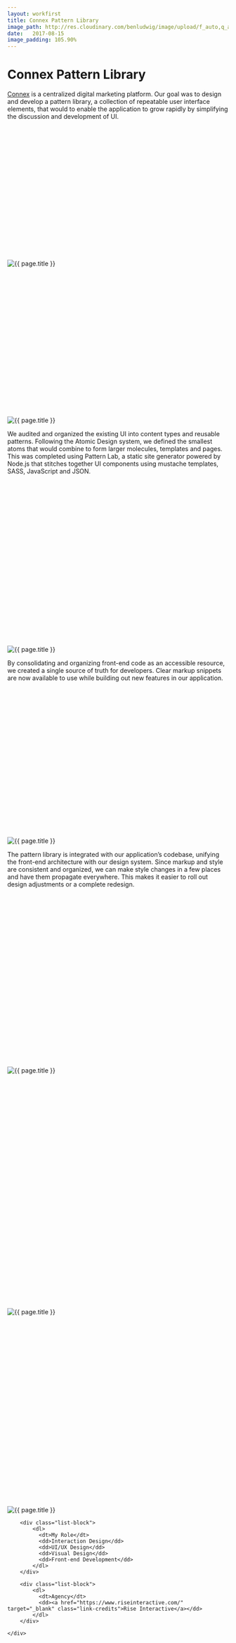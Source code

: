 ```yaml
---
layout: workfirst
title: Connex Pattern Library
image_path: http://res.cloudinary.com/benludwig/image/upload/f_auto,q_auto/v1505315096/Connex-Concept-1_ceda7h.jpg
date:   2017-08-15
image_padding: 105.90%
---
```

<div class="grid-container">
<div class="grid">
<div class="grid-sizer"></div>

<div class="grid-item">
  <div class="copy-block revealblock">
    <h1>Connex Pattern Library</h1>
    <p><a href="https://www.riseinteractive.com/connex/data-analytics-software" target="_blank" class="link-inline">Connex</a> is a centralized digital marketing platform. Our goal was to design and develop a pattern library, a collection of repeatable user interface elements, that would to enable the application to grow rapidly by simplifying the discussion and development of UI.</p>
  </div>
</div>

<div class="grid-item">
<div class="imgblock revealblock" style="padding-top: 60.29%">
  <div class="signal"></div>
  <div class="imgfull">
  <img src="http://res.cloudinary.com/benludwig/image/upload/f_auto,q_auto/v1505269128/Connex-Pattern-1_txaahn.jpg" alt="{{ page.title }}" onload="imgLoaded(this)">
</div>
</div>
</div>

<div class="grid-item">
<div class="imgblock revealblock" style="padding-top: 67.45%">
  <div class="signal"></div>
  <div class="imgfull">
  <img src="http://res.cloudinary.com/benludwig/image/upload/f_auto,q_auto/v1505269131/Connex-Pattern-2_dlepmj.jpg" alt="{{ page.title }}" onload="imgLoaded(this)">
</div>
</div>
</div>

<div class="grid-item">
  <div class="copy-block revealblock">
    <p>We audited and organized the existing UI into content types and reusable patterns. Following the Atomic Design system, we defined the smallest atoms that would combine to form larger molecules, templates and pages. This was completed using Pattern Lab, a static site generator powered by Node.js that stitches together UI components using mustache templates, SASS, JavaScript and JSON.</p>
  </div>
</div>

<div class="grid-item">
<div class="imgblock revealblock" style="padding-top: 74.45%">
  <div class="signal"></div>
  <div class="imgfull">
  <img src="http://res.cloudinary.com/benludwig/image/upload/f_auto,q_auto/v1505269137/Connex-Pattern-4_pirsuj.jpg" alt="{{ page.title }}" onload="imgLoaded(this)">
</div>
</div>
</div>

<div class="grid-item">
  <div class="copy-block revealblock">
    <p>By consolidating and organizing front-end code as an accessible resource, we created a single source of truth for developers. Clear markup snippets are now available to use while building out new features in our application.</p>
  </div>
</div>


<div class="grid-item">
<div class="imgblock revealblock" style="padding-top: 67.45%">
  <div class="signal"></div>
  <div class="imgfull">
  <img src="http://res.cloudinary.com/benludwig/image/upload/f_auto,q_auto/v1505269138/Connex-Pattern-5_jfk6zp.jpg" alt="{{ page.title }}" onload="imgLoaded(this)">
</div>
</div>
</div>


<div class="grid-item">
  <div class="copy-block revealblock">
    <p>The pattern library is integrated with our application’s codebase, unifying the front-end architecture with our design system. Since markup and style are consistent and organized, we can make style changes in a few places and have them propagate everywhere. This makes it easier to roll out design adjustments or a complete redesign.</p>
  </div>
</div>

<div class="grid-item">
<div class="imgblock revealblock" style="padding-top: 77.92%">
  <div class="signal"></div>
  <div class="imgfull">
  <img src="http://res.cloudinary.com/benludwig/image/upload/f_auto,q_auto/v1505269145/Connex-Pattern-3_rqkxml.jpg" alt="{{ page.title }}" onload="imgLoaded(this)">
</div>
</div>
</div>






<div class="grid-item">
<div class="imgblock revealblock" style="padding-top: 105.90%">
  <div class="signal"></div>
  <div class="imgfull">
  <img src="http://res.cloudinary.com/benludwig/image/upload/f_auto,q_auto/v1505315096/Connex-Concept-1_ceda7h.jpg" alt="{{ page.title }}" onload="imgLoaded(this)">
</div>
</div>
</div>








<div class="grid-item">
<div class="imgblock revealblock" style="padding-top: 86.12%">
  <div class="signal"></div>
  <div class="imgfull">
  <img src="http://res.cloudinary.com/benludwig/image/upload/f_auto,q_auto/v1505315096/Connex-Concept-2_bv0xyd.jpg" alt="{{ page.title }}" onload="imgLoaded(this)">
</div>
</div>
</div>


<div class="grid-item">
  <div class="copy-block revealblock">
    <div class="list-blocks">

        <div class="list-block">
            <dl>
              <dt>My Role</dt>
              <dd>Interaction Design</dd>
              <dd>UI/UX Design</dd>
              <dd>Visual Design</dd>
              <dd>Front-end Development</dd>
            </dl>
        </div>

        <div class="list-block">
            <dl>
              <dt>Agency</dt>
              <dd><a href="https://www.riseinteractive.com/" target="_blank" class="link-credits">Rise Interactive</a></dd>
            </dl>
        </div>

    </div>
  </div>
</div>


</div>
</div>
